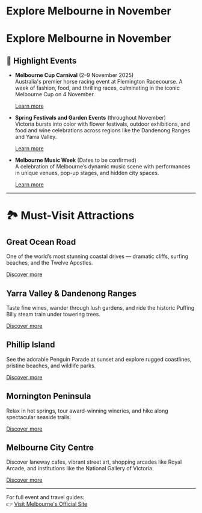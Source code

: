 # Explore Melbourne in November

# Explore Melbourne in November

<!-- ![Melbourne Skyline](https://via.placeholder.com/800x400?text=Melbourne+Skyline) -->

## 🌟 Highlight Events

- **Melbourne Cup Carnival** (2–9 November 2025)  
  Australia's premier horse racing event at Flemington Racecourse. A week of fashion, food, and thrilling races, culminating in the iconic Melbourne Cup on 4 November.  
  <!-- ![Melbourne Cup Carnival](https://via.placeholder.com/600x300?text=Melbourne+Cup+Carnival)   -->
  [Learn more](https://www.visitmelbourne.com/whats-on/november)

- **Spring Festivals and Garden Events** (throughout November)  
  Victoria bursts into color with flower festivals, outdoor exhibitions, and food and wine celebrations across regions like the Dandenong Ranges and Yarra Valley.  
  <!-- ![Spring Festivals](https://via.placeholder.com/600x300?text=Spring+Festivals)   -->
  [Learn more](https://www.visitmelbourne.com/whats-on/november)

- **Melbourne Music Week** (Dates to be confirmed)  
  A celebration of Melbourne’s dynamic music scene with performances in unique venues, pop-up stages, and hidden city spaces.  
  <!-- ![Live Music Melbourne](https://via.placeholder.com/600x300?text=Melbourne+Music+Week)   -->
  [Learn more](https://www.visitmelbourne.com/whats-on/november)

---

# 🏞️ Must-Visit Attractions

## Great Ocean Road  
One of the world’s most stunning coastal drives — dramatic cliffs, surfing beaches, and the Twelve Apostles.  
<!-- ![Great Ocean Road](https://via.placeholder.com/600x300?text=Great+Ocean+Road)   -->
[Discover more](https://www.visitmelbourne.com/regions/great-ocean-road)

## Yarra Valley & Dandenong Ranges  
Taste fine wines, wander through lush gardens, and ride the historic Puffing Billy steam train under towering trees.  
<!-- ![Yarra Valley and Dandenong](https://via.placeholder.com/600x300?text=Yarra+Valley+%26+Dandenong)   -->
[Discover more](https://www.visitmelbourne.com/regions/yarra-valley-and-dandenong-ranges)

## Phillip Island  
See the adorable Penguin Parade at sunset and explore rugged coastlines, pristine beaches, and wildlife parks.  
<!-- ![Phillip Island Penguins](https://via.placeholder.com/600x300?text=Phillip+Island+Penguins)   -->
[Discover more](https://www.visitmelbourne.com/regions/phillip-island)

## Mornington Peninsula  
Relax in hot springs, tour award-winning wineries, and hike along spectacular seaside trails.  
<!-- ![Mornington Peninsula](https://via.placeholder.com/600x300?text=Mornington+Peninsula)   -->
[Discover more](https://www.visitmelbourne.com/regions/mornington-peninsula)

## Melbourne City Centre  
Discover laneway cafes, vibrant street art, shopping arcades like Royal Arcade, and institutions like the National Gallery of Victoria.  
<!-- ![Melbourne Laneways](https://via.placeholder.com/600x300?text=Melbourne+Laneways)   -->
[Discover more](https://www.visitmelbourne.com/regions/melbourne)

---

For full event and travel guides:  
👉 [Visit Melbourne's Official Site](https://www.visitmelbourne.com/)
